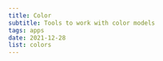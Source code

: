 ```yaml
---
title: Color
subtitle: Tools to work with color models
tags: apps
date: 2021-12-28
list: colors
---
```


